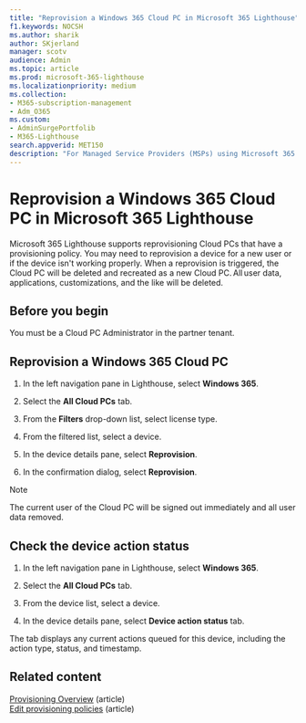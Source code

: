 ```yaml
---
title: "Reprovision a Windows 365 Cloud PC in Microsoft 365 Lighthouse"
f1.keywords: NOCSH
ms.author: sharik
author: SKjerland
manager: scotv
audience: Admin
ms.topic: article
ms.prod: microsoft-365-lighthouse
ms.localizationpriority: medium
ms.collection:
- M365-subscription-management
- Adm_O365
ms.custom:
- AdminSurgePortfolib
- M365-Lighthouse                         
search.appverid: MET150
description: "For Managed Service Providers (MSPs) using Microsoft 365 Lighthouse, learn how to reprovision a Windows 365 Cloud PC in Microsoft 365 Lighthouse."
---
```



# Reprovision a Windows 365 Cloud PC in Microsoft 365 Lighthouse

Microsoft 365 Lighthouse supports reprovisioning Cloud PCs that have a provisioning policy. You may need to reprovision a device for a new user or if the device isn't working properly. When a reprovision is triggered, the Cloud PC will be deleted and recreated as a new Cloud PC. All user data, applications, customizations, and the like will be deleted.

## Before you begin

You must be a Cloud PC Administrator in the partner tenant.

## Reprovision a Windows 365 Cloud PC

1. In the left navigation pane in Lighthouse, select **Windows 365**.

2. Select the **All Cloud PCs** tab.

3. From the **Filters** drop-down list, select license type.

4. From the filtered list, select a device.

5. In the device details pane, select **Reprovision**.

6. In the confirmation dialog, select **Reprovision**.

> [!NOTE]
> The current user of the Cloud PC will be signed out immediately and all user data removed.

## Check the device action status

1. In the left navigation pane in Lighthouse, select **Windows 365**.

2. Select the **All Cloud PCs** tab.

3. From the device list, select a device.

4. In the device details pane, select **Device action status** tab.

The tab displays any current actions queued for this device, including the action type, status, and timestamp.

## Related content

[Provisioning Overview](/windows-365/enterprise/provisioning) (article)\
[Edit provisioning policies](/windows-365/enterprise/edit-provisioning-policy) (article)
